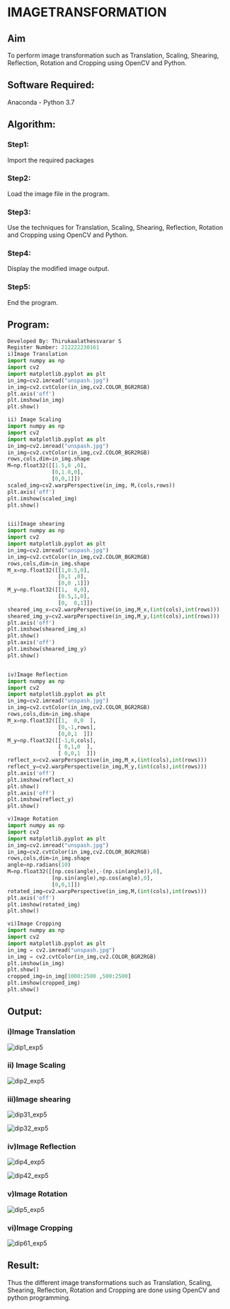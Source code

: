 # IMAGETRANSFORMATION

## Aim
To perform image transformation such as Translation, Scaling, Shearing, Reflection, Rotation and Cropping using OpenCV and Python.

## Software Required:
Anaconda - Python 3.7

## Algorithm:
### Step1:
Import the required packages

### Step2:
Load the image file in the program.

### Step3:
Use the techniques for Translation, Scaling, Shearing, Reflection, Rotation and Cropping using OpenCV and Python.

### Step4:
Display the modified image output.

### Step5:
End the program.

## Program:
```python
Developed By: Thirukaalathessvarar S
Register Number: 212222230161
i)Image Translation
import numpy as np
import cv2
import matplotlib.pyplot as plt
in_img=cv2.imread("unspash.jpg")
in_img=cv2.cvtColor(in_img,cv2.COLOR_BGR2RGB)
plt.axis('off')
plt.imshow(in_img)
plt.show()

ii) Image Scaling
import numpy as np
import cv2
import matplotlib.pyplot as plt
in_img=cv2.imread("unspash.jpg")
in_img=cv2.cvtColor(in_img,cv2.COLOR_BGR2RGB)
rows,cols,dim=in_img.shape
M=np.float32([[1.5,0 ,0],
              [0,1.8,0],
              [0,0,1]])
scaled_img=cv2.warpPerspective(in_img, M,(cols,rows))
plt.axis('off')
plt.imshow(scaled_img)
plt.show()  


iii)Image shearing
import numpy as np
import cv2
import matplotlib.pyplot as plt
in_img=cv2.imread("unspash.jpg")
in_img=cv2.cvtColor(in_img,cv2.COLOR_BGR2RGB)
rows,cols,dim=in_img.shape
M_x=np.float32([[1,0.5,0],
                [0,1 ,0],
                [0,0 ,1]])
M_y=np.float32([[1,  0,0],
                [0.5,1,0],
                [0,  0,1]])
sheared_img_x=cv2.warpPerspective(in_img,M_x,(int(cols),int(rows)))
sheared_img_y=cv2.warpPerspective(in_img,M_y,(int(cols),int(rows)))
plt.axis('off')
plt.imshow(sheared_img_x)
plt.show()
plt.axis('off')
plt.imshow(sheared_img_y)
plt.show()


iv)Image Reflection
import numpy as np
import cv2
import matplotlib.pyplot as plt
in_img=cv2.imread("unspash.jpg")
in_img=cv2.cvtColor(in_img,cv2.COLOR_BGR2RGB)
rows,cols,dim=in_img.shape
M_x=np.float32([[1,  0,0  ],
                [0,-1,rows],
                [0,0,1  ]])
M_y=np.float32([[-1,0,cols],
                [ 0,1,0  ],
                [ 0,0,1  ]])
reflect_x=cv2.warpPerspective(in_img,M_x,(int(cols),int(rows)))
reflect_y=cv2.warpPerspective(in_img,M_y,(int(cols),int(rows)))
plt.axis('off')
plt.imshow(reflect_x)
plt.show()
plt.axis('off')
plt.imshow(reflect_y)
plt.show()  

v)Image Rotation
import numpy as np
import cv2
import matplotlib.pyplot as plt
in_img=cv2.imread("unspash.jpg")
in_img=cv2.cvtColor(in_img,cv2.COLOR_BGR2RGB)
rows,cols,dim=in_img.shape
angle=np.radians(10)
M=np.float32([[np.cos(angle),-(np.sin(angle)),0],
              [np.sin(angle),np.cos(angle),0],
              [0,0,1]])
rotated_img=cv2.warpPerspective(in_img,M,(int(cols),int(rows)))
plt.axis('off')
plt.imshow(rotated_img)
plt.show()     

vi)Image Cropping
import numpy as np
import cv2
import matplotlib.pyplot as plt
in_img = cv2.imread("unspash.jpg")
in_img = cv2.cvtColor(in_img,cv2.COLOR_BGR2RGB)
plt.imshow(in_img)
plt.show()
cropped_img=in_img[1000:2500 ,500:2500]
plt.imshow(cropped_img)
plt.show()
```
## Output:
### i)Image Translation
![dip1_exp5](https://github.com/Thirukaalathessvarar-S/IMAGETRANSFORMATION/assets/121166390/94a1fb0d-c2bf-4b79-931a-e4f00a51310e)


### ii) Image Scaling
![dip2_exp5](https://github.com/Thirukaalathessvarar-S/IMAGETRANSFORMATION/assets/121166390/f85318c1-117b-4ef9-b6c4-39efb6140377)



### iii)Image shearing
![dip31_exp5](https://github.com/Thirukaalathessvarar-S/IMAGETRANSFORMATION/assets/121166390/748374ae-8629-4779-bd2e-b2697ac39d48)

![dip32_exp5](https://github.com/Thirukaalathessvarar-S/IMAGETRANSFORMATION/assets/121166390/01ce014f-e9f3-4b5c-b5cd-15b0d6be0b38)


### iv)Image Reflection
![dip4_exp5](https://github.com/Thirukaalathessvarar-S/IMAGETRANSFORMATION/assets/121166390/f3e143ca-8ac2-49e3-b8c7-944703209235)

![dip42_exp5](https://github.com/Thirukaalathessvarar-S/IMAGETRANSFORMATION/assets/121166390/c88fd2bb-98ff-4976-aa67-372d40cfec2f)



### v)Image Rotation
![dip5_exp5](https://github.com/Thirukaalathessvarar-S/IMAGETRANSFORMATION/assets/121166390/696b7618-cd07-48d5-b77f-d666376466c3)




### vi)Image Cropping
![dip61_exp5](https://github.com/Thirukaalathessvarar-S/IMAGETRANSFORMATION/assets/121166390/d028af2d-a7dc-4520-a2e7-e6bd31bb55f8)

## Result: 

Thus the different image transformations such as Translation, Scaling, Shearing, Reflection, Rotation and Cropping are done using OpenCV and python programming.
